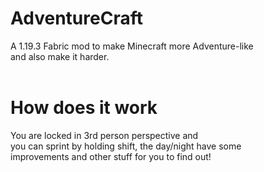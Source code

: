 # AdventureCraft

A 1.19.3 Fabric mod to make Minecraft more Adventure-like<br>
and also make it harder.<br><br>
# How does it work
You are locked in 3rd person perspective and<br>
you can sprint by holding shift, the day/night have some<br>
improvements and other stuff for you to find out!